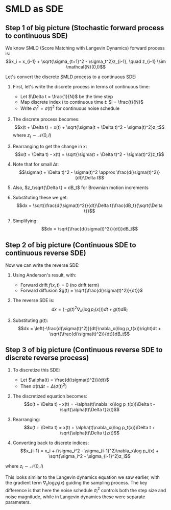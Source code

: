 # SMLD as SDE
## Step 1 of big picture  (Stochastic forward process to continuous SDE)
We know SMLD (Score Matching with Langevin Dynamics) forward process is:
   $$x_i = x_{i-1} + \sqrt{\sigma_{t+1}^2 - \sigma_t^2}z_{i-1}, \quad z_{i-1} \sim \mathcal{N}(0,I)$$

Let's convert the discrete SMLD process to a continuous SDE:

1. First, let's write the discrete process in terms of continuous time:
   - Let $\Delta t = \frac{1}{N}$ be the time step
   - Map discrete index $i$ to continuous time $t$: $i = \frac{t}{N}$
   - Write $\sigma_i^2 = \sigma(t)^2$ for continuous noise schedule

2. The discrete process becomes:
   $$x(t + \Delta t) = x(t) + \sqrt{\sigma(t + \Delta t)^2 - \sigma(t)^2}z_t$$
   where $z_t \sim \mathcal{N}(0,I)$

3. Rearranging to get the change in x:
   $$x(t + \Delta t) - x(t) = \sqrt{\sigma(t + \Delta t)^2 - \sigma(t)^2}z_t$$

4. Note that for small $\Delta t$:
   $$\sigma(t + \Delta t)^2 - \sigma(t)^2 \approx \frac{d(\sigma(t)^2)}{dt}\Delta t$$

5. Also, $z_t\sqrt{\Delta t} = dB_t$ for Brownian motion increments

6. Substituting these we get:
   $$dx = \sqrt{\frac{d(\sigma(t)^2)}{dt}\Delta t}\frac{dB_t}{\sqrt{\Delta t}}$$

7. Simplifying:
   $$dx = \sqrt{\frac{d(\sigma(t)^2)}{dt}}dB_t$$

## Step 2 of big picture  (Continuous SDE to continuous reverse SDE)
Now we can write the reverse SDE:
1. Using Anderson's result, with:
   - Forward drift $f(x,t) = 0$ (no drift term)
   - Forward diffusion $g(t) = \sqrt{\frac{d(\sigma(t)^2)}{dt}}$

2. The reverse SDE is:
   $$dx = \left(-g(t)^2\nabla_x(\log p_t(x))\right)dt + g(t)dB_t$$

3. Substituting $g(t)$:
   $$dx = \left(-\frac{d(\sigma(t)^2)}{dt}\nabla_x(\log p_t(x))\right)dt + \sqrt{\frac{d(\sigma(t)^2)}{dt}}dB_t$$

## Step 3 of big picture  (Continuous reverse SDE to discrete reverse process)

1. To discretize this SDE:
   - Let $\alpha(t) = \frac{d(\sigma(t)^2)}{dt}$
   - Then $\alpha(t)\Delta t = \Delta(\sigma(t)^2)$

2. The discretized equation becomes:
   $$x(t + \Delta t) - x(t) = -\alpha(t)\nabla_x(\log p_t(x))\Delta t - \sqrt{\alpha(t)\Delta t}z(t)$$

3. Rearranging:
   $$x(t + \Delta t) = x(t) + \alpha(t)\nabla_x(\log p_t(x))\Delta t + \sqrt{\alpha(t)\Delta t}z(t)$$

4. Converting back to discrete indices:
   $$x_{i-1} = x_i + (\sigma_i^2 - \sigma_{i-1}^2)\nabla_x\log p_i(x) + \sqrt{\sigma_i^2 - \sigma_{i-1}^2}z_i$$

where $z_i \sim \mathcal{N}(0,I)$

This looks similar to the Langevin dynamics equation we saw earlier, with the gradient term $\nabla_x\log p_i(x)$ guiding the sampling process.
The key difference is that here the noise schedule $\sigma_i^2$ controls both the step size and noise magnitude, while in Langevin dynamics these were separate parameters.





















